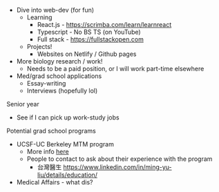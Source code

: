 - Dive into web-dev (for fun)
	- Learning
		- React.js - https://scrimba.com/learn/learnreact
		- Typescript - No BS TS (on YouTube)
		- Full stack - https://fullstackopen.com 
	- Projects!
		- Websites on Netlify / Github pages
- More biology research / work!
	- Needs to be a paid position, or I will work part-time elsewhere
- Med/grad school applications 
	- Essay-writing
	- Interviews (hopefully lol)


Senior year
- See if I can pick up work-study jobs 


Potential grad school programs 
- UCSF-UC Berkeley MTM program 
	- More info [here](https://www.youtube.com/watch?v=QDuc5WwCn7w)
	- People to contact to ask about their experience with the program
		- 台灣醫生 https://www.linkedin.com/in/ming-yu-liu/details/education/ 
- Medical Affairs - what dis? 
